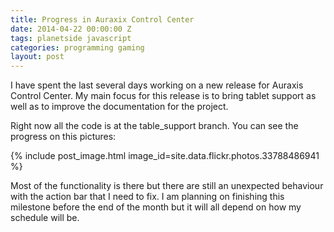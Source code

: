 ```yaml
---
title: Progress in Auraxix Control Center
date: 2014-04-22 00:00:00 Z
tags: planetside javascript
categories: programming gaming
layout: post
---
```


I have spent the last several days working on a new release for Auraxis Control Center. My main focus for this release is to bring tablet support as well as to improve the documentation for the project.

Right now all the code is at the table_support branch. You can see the progress on this pictures: 

{% include post_image.html image_id=site.data.flickr.photos.33788486941 %}

Most of the functionality is there but there are still an unexpected behaviour with the action bar that I need to fix. I am planning on finishing this milestone before the end of the month but it will all depend on how my schedule will be. 
